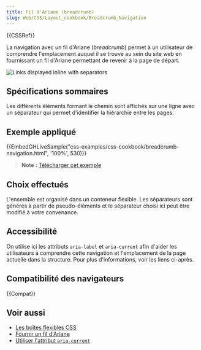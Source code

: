 ```yaml
---
title: Fil d'Ariane (breadcrumb)
slug: Web/CSS/Layout_cookbook/Breadcrumb_Navigation
---
```


{{CSSRef}}

La navigation avec un fil d'Ariane (_breadcrumb_) permet à un utilisateur de comprendre l'emplacement auquel il se trouve au sein du site web en fournissant un fil d'Ariane permettant de revenir à la page de départ.

![Links displayed inline with separators](breadcrumb-navigation.png)

## Spécifications sommaires

Les différents éléments formant le chemin sont affichés sur une ligne avec un séparateur qui permet d'identifier la hiérarchie entre les pages.

## Exemple appliqué

{{EmbedGHLiveSample("css-examples/css-cookbook/breadcrumb-navigation.html", '100%', 530)}}

> **Note :** [Télécharger cet exemple](https://github.com/mdn/css-examples/blob/master/css-cookbook/breadcrumb-navigation--download.html)

## Choix effectués

L'ensemble est organisé dans un conteneur flexible. Les séparateurs sont générés à partir de pseudo-éléments et le séparateur choisi ici peut être modifié à votre convenance.

## Accessibilité

On utilise ici les attributs `aria-label` et `aria-current` afin d'aider les utilisateurs à comprendre cette navigation et l'emplacement de la page actuelle dans la structure. Pour plus d'informations, voir les liens ci-après.

## Compatibilité des navigateurs

{{Compat}}

## Voir aussi

- [Les boîtes flexibles CSS](/fr/docs/Web/CSS/CSS_Flexible_Box_Layout)
- [Fournir un fil d'Ariane](https://www.w3.org/TR/WCAG20-TECHS/G65.html)
- [Utiliser l'attribut `aria-current`](https://tink.uk/using-the-aria-current-attribute/)
